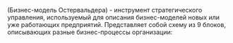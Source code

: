 (Бизнес-модель Остервальдера) - инструмент стратегического управления, используемый для описания бизнес-моделей новых или уже работающих предприятий.
Представляет собой схему из 9 блоков, описывающих разные бизнес-процессы организации:
